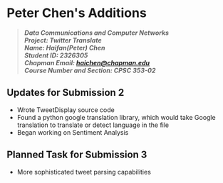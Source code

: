 # Peter Chen's Additions
> __*Data Communications and Computer Networks*__\
> __*Project: Twitter Translate*__\
> __*Name: Haifan(Peter) Chen*__\
> __*Student ID: 2326305*__\
> __*Chapman Email: haichen@chapman.edu*__\
> __*Course Number and Section: CPSC 353-02*__

## Updates for Submission 2
* Wrote TweetDisplay source code
* Found a python google translation library, which would take Google translation to translate or detect language in the file
* Began working on Sentiment Analysis

## Planned Task for Submission 3
* More sophisticated tweet parsing capabilities